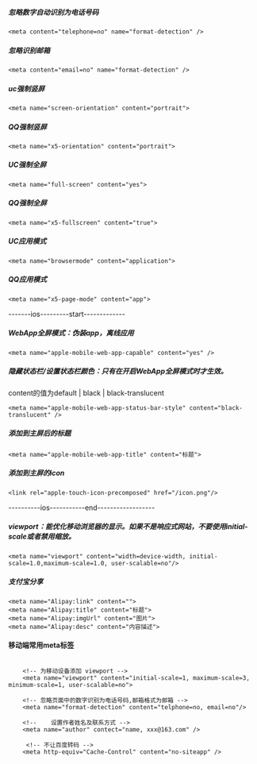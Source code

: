 
#####		忽略数字自动识别为电话号码

```
<meta content="telephone=no" name="format-detection" /> 
```
#####	忽略识别邮箱

```
<meta content="email=no" name="format-detection" />
```

#####	uc强制竖屏

```
<meta name="screen-orientation" content="portrait">
```

#####	QQ强制竖屏 

```
<meta name="x5-orientation" content="portrait">
```
#####	UC强制全屏
 
```
<meta name="full-screen" content="yes">
```
#####	QQ强制全屏 

```
<meta name="x5-fullscreen" content="true">
```

#####	UC应用模式 

```
<meta name="browsermode" content="application">
```
#####	QQ应用模式 
 
```
<meta name="x5-page-mode" content="app">
```

-------ios---------start-------------  
#####		WebApp全屏模式：伪装app，离线应用

```
<meta name="apple-mobile-web-app-capable" content="yes" /> 
```
#####		隐藏状态栏/设置状态栏颜色：只有在开启WebApp全屏模式时才生效。  
content的值为default | black | black-translucent 

```
<meta name="apple-mobile-web-app-status-bar-style" content="black-translucent" />
```

#####		添加到主屏后的标题

```
<meta name="apple-mobile-web-app-title" content="标题">
```

#####	添加到主屏的icon

```
<link rel="apple-touch-icon-precomposed" href="/icon.png"/>
```
----------ios-----------end------------------  

#####		viewport：能优化移动浏览器的显示。如果不是响应式网站，不要使用initial-scale或者禁用缩放。		

```
<meta name="viewport" content="width=device-width, initial-scale=1.0,maximum-scale=1.0, user-scalable=no"/>
```

#####	支付宝分享

```
<meta name="Alipay:link" content="">  
<meta name="Alipay:title" content="标题">  
<meta name="Alipay:imgUrl" content="图片">  
<meta name="Alipay:desc" content="内容描述">
```

#### 移动端常用meta标签

```
	
	<!-- 为移动设备添加 viewport -->
    <meta name="viewport" content="initial-scale=1, maximum-scale=3, minimum-scale=1, user-scalable=no">
    
    <!-- 忽略页面中的数字识别为电话号码,邮箱格式为邮箱 -->
    <meta name="format-detection" content="telphone=no, email=no"/>  
    
    <!--	设置作者姓名及联系方式 -->
    <meta name="author" contect="name, xxx@163.com" />
    
     <!-- 不让百度转码 -->
    <meta http-equiv="Cache-Control" content="no-siteapp" />
    
```    